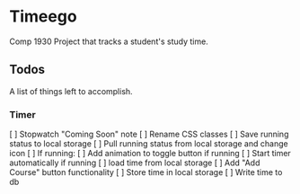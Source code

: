 # Timeego

Comp 1930 Project that tracks a student's study time.

## Todos

A list of things left to accomplish.

### Timer
[ ] Stopwatch "Coming Soon" note
[ ] Rename CSS classes
[ ] Save running status to local storage
[ ] Pull running status from local storage and change icon
[ ] If running:
    [ ] Add animation to toggle button if running
    [ ] Start timer automatically if running
    [ ] load time from local storage
[ ] Add "Add Course" button functionality
[ ] Store time in local storage
[ ] Write time to db



